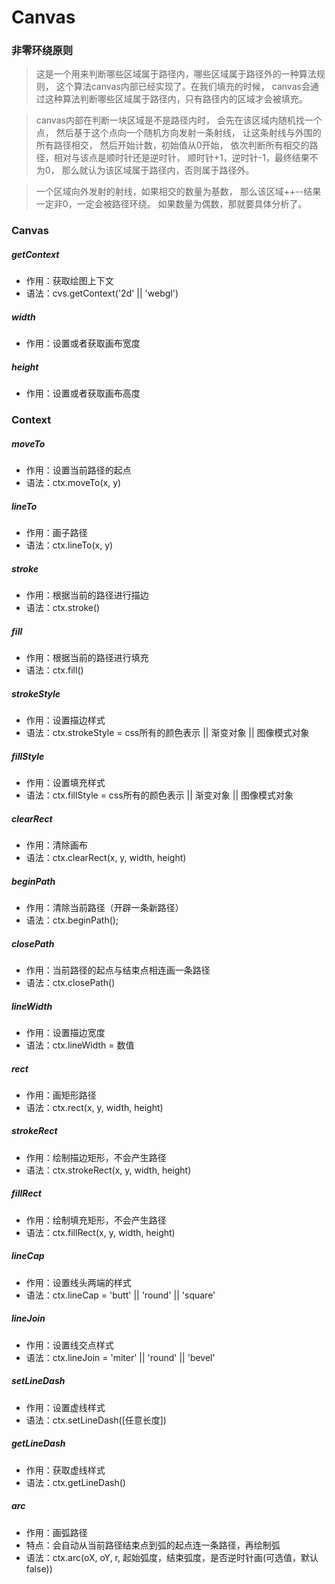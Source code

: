 # Canvas

### 非零环绕原则
> 这是一个用来判断哪些区域属于路径内，哪些区域属于路径外的一种算法规则，
这个算法canvas内部已经实现了。在我们填充的时候，
canvas会通过这种算法判断哪些区域属于路径内，只有路径内的区域才会被填充。

> canvas内部在判断一块区域是不是路径内时，
会先在该区域内随机找一个点，
然后基于这个点向一个随机方向发射一条射线，
让这条射线与外围的所有路径相交，
然后开始计数，初始值从0开始，
依次判断所有相交的路径，相对与该点是顺时针还是逆时针，
顺时针+1，逆时针-1，最终结果不为0，
那么就认为该区域属于路径内，否则属于路径外。

> 一个区域向外发射的射线，如果相交的数量为基数，
那么该区域++--结果一定非0，一定会被路径环绕。
如果数量为偶数，那就要具体分析了。

### Canvas

##### getContext
- 作用：获取绘图上下文
- 语法：cvs.getContext('2d' || 'webgl')

##### width
- 作用：设置或者获取画布宽度

##### height
- 作用：设置或者获取画布高度

### Context

##### moveTo
- 作用：设置当前路径的起点
- 语法：ctx.moveTo(x, y)

##### lineTo
- 作用：画子路径
- 语法：ctx.lineTo(x, y)

##### stroke
- 作用：根据当前的路径进行描边
- 语法：ctx.stroke()

##### fill
- 作用：根据当前的路径进行填充
- 语法：ctx.fill()

##### strokeStyle
- 作用：设置描边样式 
- 语法：ctx.strokeStyle = css所有的颜色表示 || 渐变对象 || 图像模式对象

##### fillStyle
- 作用：设置填充样式 
- 语法：ctx.fillStyle = css所有的颜色表示 || 渐变对象 || 图像模式对象

##### clearRect
- 作用：清除画布
- 语法：ctx.clearRect(x, y, width, height)

##### beginPath
- 作用：清除当前路径（开辟一条新路径）
- 语法：ctx.beginPath();

##### closePath
- 作用：当前路径的起点与结束点相连画一条路径
- 语法：ctx.closePath()

##### lineWidth
- 作用：设置描边宽度
- 语法：ctx.lineWidth = 数值

##### rect
- 作用：画矩形路径
- 语法：ctx.rect(x, y, width, height)

##### strokeRect
- 作用：绘制描边矩形，不会产生路径
- 语法：ctx.strokeRect(x, y, width, height)

##### fillRect
- 作用：绘制填充矩形，不会产生路径
- 语法：ctx.fillRect(x, y, width, height)

##### lineCap
- 作用：设置线头两端的样式
- 语法：ctx.lineCap = 'butt' || 'round' || 'square'

##### lineJoin
- 作用：设置线交点样式
- 语法：ctx.lineJoin = 'miter' || 'round' || 'bevel'

##### setLineDash
- 作用：设置虚线样式
- 语法：ctx.setLineDash([任意长度])

##### getLineDash
- 作用：获取虚线样式
- 语法：ctx.getLineDash()

##### arc
- 作用：画弧路径
- 特点：会自动从当前路径结束点到弧的起点连一条路径，再绘制弧
- 语法：ctx.arc(oX, oY, r, 起始弧度，结束弧度，是否逆时针画(可选值，默认false))
